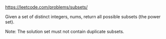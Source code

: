 https://leetcode.com/problems/subsets/

Given a set of distinct integers, nums, return all possible subsets (the power set).

Note: The solution set must not contain duplicate subsets.
